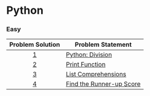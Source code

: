 # Python

### Easy

|Problem Solution|Problem Statement|
|:--------------:|-----------------|
|[1]|[Python: Division]|
|[2]|[Print Function]|
|[3]|[List Comprehensions]|
|[4]|[Find the Runner-up Score]|
















[//]: # (Easy)

[1]: Easy/1.py?ss=4
[Python: Division]: https://www.hackerrank.com/challenges/python-division/problem

[2]: Easy/2.py?ts=4
[Print Function]: https://www.hackerrank.com/challenges/python-print/problem

[3]: Easy/3.py?ts=4
[List Comprehensions]: https://www.hackerrank.com/challenges/list-comprehensions/problem

[4]: Easy/4.py?ts=4
[Find the Runner-up Score]: https://www.hackerrank.com/challenges/find-second-maximum-number-in-a-list/problem












[//]: # (EOF)
